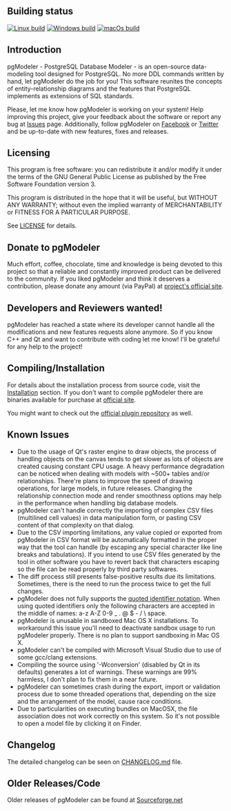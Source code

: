 Building status
---------------

[![Linux build](https://github.com/pgmodeler/pgmodeler/workflows/Linux%20build/badge.svg)](https://github.com/pgmodeler/pgmodeler/actions?query=workflow%3A%22Linux+build%22)
[![Windows build](https://github.com/pgmodeler/pgmodeler/workflows/Windows%20build/badge.svg)](https://github.com/pgmodeler/pgmodeler/actions?query=workflow%3A%22Windows+build%22)
[![macOs build](https://github.com/pgmodeler/pgmodeler/workflows/macOs%20build/badge.svg)](https://github.com/pgmodeler/pgmodeler/actions?query=workflow%3A%22macOs+build%22)


Introduction
------------

pgModeler - PostgreSQL Database Modeler - is an open-source data-modeling tool designed for PostgreSQL. No more DDL commands written by hand, let pgModeler do the job for you! This software reunites the concepts of entity-relationship diagrams and the features that PostgreSQL implements as extensions of SQL standards.

Please, let me know how pgModeler is working on your system! Help improving this project, give your feedback about the software or report any bug at [Issues](https://github.com/pgmodeler/pgmodeler/issues) page. Additionally, follow pgModeler on [Facebook](https://www.facebook.com/pgmodeler) or [Twitter](https://twitter.com/pgmodeler) and be up-to-date with new features, fixes and releases.

Licensing
---------

This program is free software: you can redistribute it and/or modify it under the terms of the GNU General Public License as published by the Free Software Foundation version 3.

This program is distributed in the hope that it will be useful, but WITHOUT ANY WARRANTY; without even the implied warranty of MERCHANTABILITY or FITNESS FOR A PARTICULAR PURPOSE.

See [LICENSE](https://github.com/pgmodeler/pgmodeler/blob/master/LICENSE) for details.

Donate to pgModeler
-------------------

Much effort, coffee, chocolate, time and knowledge is being devoted to this project so that a reliable and constantly improved product can be delivered to the community. If you liked pgModeler and think it deserves a contribution, please donate any amount (via PayPal) at [project's official site](https://pgmodeler.io).

Developers and Reviewers wanted!
--------------------------------

pgModeler has reached a state where its developer cannot handle all the modifications and new features requests alone anymore. So if you know C++ and Qt and want to contribute with coding let me know! I'll be grateful for any help to the project!

Compiling/Installation
----------------------

For details about the installation process from source code, visit the [Installation](https://www.pgmodeler.io/support/installation) section. If you don't want to compile pgModeler there are binaries available for purchase at [official site](http://www.pgmodeler.io/purchase).

You might want to check out the [official plugin repository](https://github.com/pgmodeler/plugins) as well.

Known Issues
-----------

* Due to the usage of Qt's raster engine to draw objects, the process of handling objects on the canvas tends to get slower as lots of objects are created causing constant CPU usage. A heavy performance degradation can be noticed when dealing with models with ~500+ tables and/or relationships. There're plans to improve the speed of drawing operations, for large models, in future releases. Changing the relationship connection mode and render smoothness options may help in the performance when handling big database models.
* pgModeler can't handle correctly the importing of complex CSV files (multilined cell values) in data manipulation form, or pasting CSV content of that complexity on that dialog.
* Due to the CSV importing limitations, any value copied or exported from pgModeler in CSV format will be automatically formatted in the proper way that the tool can handle (by escaping any special character like line breaks and tabulations). If you intend to use CSV files generated by the tool in other software you have to revert back that characters escaping so the file can be read properly by third party softwares.
* The diff process still presents false-positive results due its limitations. Sometimes, there is the need to run the process twice to get the full changes.
* pgModeler does not fully supports the [quoted identifier notation](http://www.postgresql.org/docs/current/static/sql-syntax-lexical.html#SQL-SYNTAX-IDENTIFIERS). When using quoted identifiers only the following characters are accepted in the middle of names: a-z A-Z 0-9 _ . @ $ - / \ space.
* pgModeler is unusable in sandboxed Mac OS X installations. To workaround this issue you'll need to deactivate sandbox usage to run pgModeler properly. There is no plan to support sandboxing in Mac OS X.
* pgModeler can't be compiled with Microsoft Visual Studio due to use of some gcc/clang extensions.
* Compiling the source using '-Wconversion' (disabled by Qt in its defaults) generates a lot of warnings. These warnings are 99% harmless, I don't plan to fix them in a near future.
* pgModeler can sometimes crash during the export, import or validation process due to some threaded operations that, depending on the size and the arrangement of the model, cause race conditions.
* Due to particularities on executing bundles on MacOSX, the file association does not work correctly on this system. So it's not possible to open a model file by clicking it on Finder.

Changelog
----------

The detailed changelog can be seen on [CHANGELOG.md](https://github.com/pgmodeler/pgmodeler/blob/master/CHANGELOG.md) file.

Older Releases/Code
-------------------

Older releases of pgModeler can be found at [Sourceforge.net](http://sourceforge.net/projects/pgmodeler)
